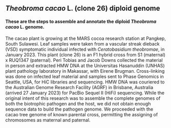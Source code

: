 ## _Theobroma cacao_ L. (clone 26) diploid genome

#### These are the steps to assemble and annotate the diploid _Theobroma cacao_ L. genome.

The cacao plant is growing at the MARS cocoa research station at Pangkep, South Sulawesi. Leaf samples were taken from a  vascular streak dieback (VSD) symptomatic individual infected with _Ceratobasidium theobromae_, in January 2023. This plant (clone 26) is an F1 hybrid cross from S1 (maternal) x RUQ1347 (paternal). Peri Tobias and Jacob Downs collected the material in person and extracted HMW DNA at the Universitas Hasanuddin (UNHAS) plant pathology laboratory in Makassar, with Eirene Brugman. Cross-linking was done on infected leaf material and samples sent to Phase Genomics in Seattle, USA, for HiC libraries and sequencing. HMW DNA was couriered to the Australian Genome Research Facility (AGRF) in Brisbane, Australia (arrived 27 January 2023) for PacBio Sequel II (HiFi) sequencing. While the original intent of this research was to assemble the complete genomes of both the biotrophic pathogen and the host, we did not obtain enough sequence data to build the pathogen genome. We proceeded with the cacao tree genome of known parental cross, permitting the assigning of chromosomes as maternal and paternal.
